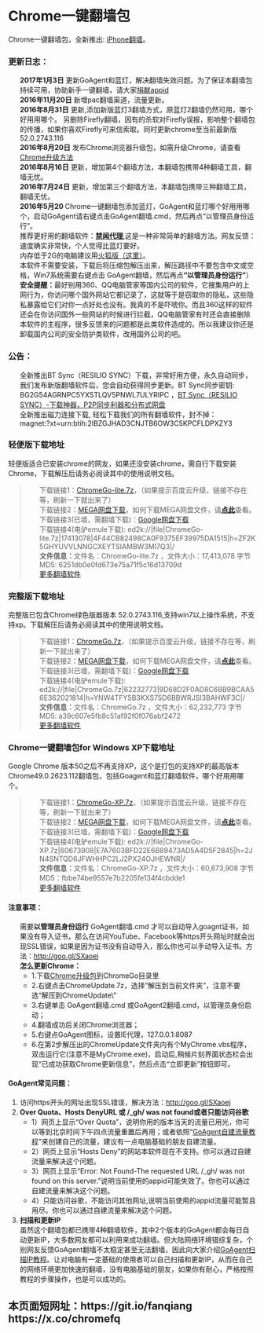 ﻿<div class="markdown-body">
<h1>Chrome一键翻墙包</h1>

Chrome一键翻墙包，全新推出: <a href="https://github.com/bannedbook/fanqiang/wiki/iphone%E7%BF%BB%E5%A2%99">iPhone翻墙</a>。
<h3>更新日志：</h3>
<ul class="task-list">
<li><strong>2017年1月3日</strong> 更新GoAgent和蓝灯，解决翻墙失效问题。为了保证本翻墙包持续可用，协助新手一键翻墙，请大家<a href="https://github.com/kgfw/fg/wiki/DonateAppid">捐献appid<a/></li>
<li><strong>2016年11月20日</strong>  新增pac翻墙渠道，流量更新。</li>
<li><strong>2016年8月31日</strong> 更新,添加新版蓝灯3翻墙方式，原蓝灯2翻墙仍然可用，哪个好用用哪个。 另删除Firefly翻墙，因有的杀软对Firefly误报，影响整个翻墙包的传播，如果你喜欢Firefly可来信索取。同时更新chrome至当前最新版52.0.2743.116</li>
<li><strong>2016年8月20日</strong> 发布Chrome浏览器升级包，如需升级Chrome，请查看<a href="#chromeupdate" target="_blank">Chrome升级方法</a></li>
<li><strong>2016年8月16日</strong> 更新，增加第4个翻墙方法，本翻墙包携带4种翻墙工具，翻墙无忧。</li>
<li><strong>2016年7月24日</strong> 更新，增加第三个翻墙方法，本翻墙包携带三种翻墙工具，翻墙无忧。</li>
<li><strong>2016年5月20 </strong>  Chrome一键翻墙包添加蓝灯，GoAgent和蓝灯哪个好用用哪个，启动GoAgent请右键点击GoAgent翻墙.cmd，然后再点“以管理员身份运行”。 </li>
<li>推荐更好用的翻墙软件：<strong><a href="https://github.com/bannedbook/fanqiang/wiki" target="_blank">禁闻代理</a></strong>,这是一种非常简单的翻墙方法。网友反馈：速度确实非常快，个人觉得比蓝灯要好。</li>

<li>内存低于2G的电脑建议用<a target="_blank"  href="https://github.com/bannedbook/fanqiang/wiki/%E7%81%AB%E7%8B%90firefox%E4%B8%80%E9%94%AE%E7%BF%BB%E5%A2%99%E5%8C%85">火狐版（这里）</a>。</li>

<li>本软件不需要安装，下载后将压缩包解压出来，解压路径中不要包含中文或空格，Win7系统需要右键点击 GoAgent翻墙，然后再点<strong>“以管理员身份运行”</strong>）</li>
<li>
<strong>安全提醒：</strong>最好别用360、QQ电脑管家等国内公司的软件，它搜集用户的上网行为，你访问哪个国外网站它都记录了，这就等于是窃取你的隐私，这些隐私暴露给它们对你一点好处也没有。我真的不是吓唬你。而且360这样的软件还会在你访问国外一些网站的时候进行拦截，QQ电脑管家有时还会直接删除本软件的主程序，很多反馈来的问题都是此类软件造成的。所以我建议你还是卸载国内公司的安全防护类软件，改用国外公司的吧。</li>

</ul>


<h3>公告：</h3>
<ul class="task-list">
<li>全新推出BT Sync（RESILIO SYNC）下载，非常好用方便，永久自动同步，我们发布新版翻墙软件后，您会自动获得同步更新。BT Sync同步密钥: BG2G54AGRNPC5YXSTLQV5PNWL7ULYRIPC  ，<a target="_blank" href="https://github.com/kgfw/fg/tree/master/RESILIO-SYNC">BT Sync（RESILIO SYNC）-下载神器，P2P同步利器和分布式网盘</a></li>
<li>全新推出磁力连接下载, 轻松下载我们的所有翻墙软件，封不掉：<br>magnet:?xt=urn:btih:2IBZGJHAD3CNJTB6OW3C5KPCFLDPXZY3</li>
</ul>

<h3>轻便版下载地址</h3> 轻便版适合已安装chrome的网友，如果还没安装chrome，需自行下载安装Chrome，下载解压后请务必阅读其中的使用说明文档。
<blockquote>
<ul class="task-list">
<li>
 下载链接1：<a href="http://pan.baidu.com/s/1dFzHyCx" target="_blank">ChromeGo-lite.7z</a>，（如果提示百度云升级，链接不存在等，刷新一下就出来了）
</li>
<li>
 下载链接2：<a href="https://mega.nz/#!qg9TXKrJ!PM1MrgxmtXNK8xAqI0wujZPywtnRN2c3JCmU8peQTG4" target="_blank">MEGA网盘下载</a>，如何下载MEGA网盘文件，请<strong><a target="_blank" href="https://raw.githubusercontent.com/kgfw/fg/master/wstp/mega.jpg">点此</a></strong>查看。
</li>
<li>
 下载链接3(已墙，需翻墙下载)：<a href="https://drive.google.com/file/d/0B9KkeZvZHMRvLVhRVEowa1ZvR1E/view?usp=sharing" target="_blank">Google网盘下载</a>
</li>

<li>
 下载链接4(电驴emule下载): ed2k://|file|ChromeGo-lite.7z|17413078|4F44CB82498CA0F9375EF39975DA1515|h=ZF2K5GHYUVVLNNGCXEYTSIAMBW3MI7Q3|/
</li>

<li>
 <b>文件信息：</b>文件名：ChromeGo-lite.7z  ，文件大小：17,413,078 字节 MD5: 6251db0e0fd673e75a71f5c16d13709d
</li>
<li>
 <a href="https://github.com/bannedbook/fanqiang/wiki" target="_blank">更多翻墙软件</a>
</li>
</ul>
</blockquote>


<h3>完整版下载地址</h3>完整版已包含Chrome绿色版器版本 52.0.2743.116,支持win7以上操作系统，不支持xp。下载解压后请务必阅读其中的使用说明文档。
<blockquote>
<ul class="task-list">
<li>
 下载链接1：<a href="http://t.cn/RcPYr4R" target="_blank">ChromeGo.7z</a>，（如果提示百度云升级，链接不存在等，刷新一下就出来了）
</li>
<li>
 下载链接2：<a href="https://mega.nz/#!6pdhRCAA!nIm8mAxKFSMhcIh65UCtyAHeJAUH8-jSTyrAfVMEPeQ" target="_blank">MEGA网盘下载</a>，如何下载MEGA网盘文件，请<strong><a target="_blank" href="https://raw.githubusercontent.com/kgfw/fg/master/wstp/mega.jpg">点此</a></strong>查看。
</li>
<li>
 下载链接3(已墙，需翻墙下载)：<a href="https://drive.google.com/file/d/0B9KkeZvZHMRvQ05mLVdLWnRFR3c/view?usp=sharing" target="_blank">Google网盘下载</a>
</li>
<li>
 下载链接4(电驴emule下载): ed2k://|file|ChromeGo.7z|62232773|9D68D2F0AD8C6BB9BCAA56E362021814|h=YNW4TFY5B3KXS75D6BBWRJSI3BAHWF3C|/
</li>
<li>
 <b>文件信息：</b>文件名：ChromeGo.7z ，文件大小：62,232,773 字节  MD5: a39c607e5fb8c51af92f0f076abf2472
</li>
<li>
 <a href="https://github.com/bannedbook/fanqiang/wiki" target="_blank">更多翻墙软件</a>
</li>
</ul>
</blockquote>
<a name="ChromeGo-XP"></a>
<h3>Chrome一键翻墙包for Windows XP下载地址</h3>Google Chrome 版本50之后不再支持XP，这个是打包的支持XP的最高版本Chrome49.0.2623.112翻墙包，包括Goagent和蓝灯翻墙软件，哪个好用用哪个。
<blockquote>
<ul class="task-list">
<li>
 下载链接1：<a href="http://pan.baidu.com/s/1c030Eq" target="_blank">ChromeGo-XP.7z</a>，（如果提示百度云升级，链接不存在等，刷新一下就出来了）
</li>
<li>
 下载链接2：<a href="https://mega.nz/#!LtFkRQCY!0gpPFeO3RMQV93OmEzCg8O9eV0dr4tYaA4TdK0e82To" target="_blank">MEGA网盘下载</a>，如何下载MEGA网盘文件，请<strong><a target="_blank" href="https://raw.githubusercontent.com/kgfw/fg/master/wstp/mega.jpg">点此</a></strong>查看。
</li>
<li>
 下载链接3(已墙，需翻墙下载)：<a href="https://drive.google.com/file/d/0B9KkeZvZHMRvaU5tTmNuQW5WbGM/view?usp=sharing" target="_blank">Google网盘下载</a>
</li>
<li>
 下载链接4(电驴emule下载): ed2k://|file|ChromeGo-XP.7z|60673908|E7A7603BFD22E6B89473AD5A4D5F2845|h=2JN4SNTQD6JFWHHPC2LJ2PX24OJHEWNR|/
</li>
<li>
 <b>文件信息：</b>文件名：ChromeGo-XP.7z  ，文件大小：60,673,908 字节  MD5：fbbe74be9557e7b2205fe134f4cbdde1
</li>
<li>
 <a href="https://github.com/bannedbook/fanqiang/wiki" target="_blank">更多翻墙软件</a>
</li>
</ul>
</blockquote>

<h4>注意事项：</h4>
<ul class="task-list">
	<li>需要<strong>以管理员身份运行</strong>  GoAgent翻墙.cmd  才可以自动导入goagnt证书，如果没有导入证书，那么在访问YouTube、Facebook等https开头网址时就会出现SSL错误，如果是因为证书没有自动导入，那么你也可以手动导入证书。方法：<a href="http://goo.gl/SXaoej">http://goo.gl/SXaoej</a></li>

<li>
<b><a name="chromeupdate"></a>怎么更新Chrome：</b><br/>
<ul>
<li>1.下载<a href="https://raw.githubusercontent.com/kgfw/fg/master/wstp/ChromeUpdate.7z" target="_blank">Chrome升级包</a>到ChromeGo目录里</li>
<li>2.右键点击ChromeUpdate.7z，选择“解压到当前文件夹”，注意不要选“解压到ChromeUpdate\”</li>
<li>3.右键单击 GoAgent翻墙.cmd 或GoAgent2翻墙.cmd，以管理员身份启动；</li>
<li>4.翻墙成功后关闭Chrome浏览器；</li>
<li>5.右键点GoAgent图标，设置IE代理，127.0.0.1:8087</li>
<li>6.在第2步解压出的ChromeUpdate文件夹内有个MyChrome.vbs程序，双击运行它(注意不是MyChrome.exe)，启动后,稍候片刻界面状态栏会出现“已成功获取Chrome更新信息”，然后点击“立即更新”按钮即可。</li>
</ul>
</li>

</ul>
<h4>GoAgent常见问题：</h4>
<ol class="task-list">
	<li>访问https开头的网址出现SSL错误，解决方法：<a href="http://goo.gl/SXaoej">http://goo.gl/SXaoej</a>
</li>
<li>
<strong>Over Quota、Hosts DenyURL 或 /_gh/ was not found或者只能访问谷歌 </strong>

<ul>
<li>1）网页上显示“Over Quota”，说明你用的版本当天的流量已用光，你可以等到北京时间下午四点流量重置后再用；或者依照“<a href="https://github.com/bannedbook/fanqiang/wiki/GoAgent-v3.2.3---%E8%87%AA%E5%BB%BA%E7%BF%BB%E5%A2%99%E6%9C%8D%E5%8A%A1%E5%99%A8">GoAgent自建流量教程</a>”来创建自己的流量，建议有一点电脑基础的朋友自建流量。</li>
<li>2）网页上显示“Hosts Deny”的网站本软件现在不支持。你可以通过自建流量来解决这个问题。
</li>
<li>3）网页上显示“Error: Not Found-The requested URL /_gh/ was not found on this server.”说明当前使用的appid可能失效了。你也可以通过自建流量来解决这个问题。
</li>
<li>4）只能访问谷歌，不能访问其他网址,说明当前使用的appid流量可能暂且用尽。你也可以通过自建流量来解决这个问题。
</li>

</ul>
</li>

<li>
<B>扫描和更新IP</B><BR>
虽然这个翻墙包都已携带4种翻墙软件，其中2个版本的GoAgent都会每日自动更新IP，大多数网友都可以利用来成功翻墙。但大陆网络环境错综复杂，个别网友反馈GoAgent翻墙不太稳定甚至无法翻墙，因此向大家介绍<a href="https://github.com/bannedbook/fanqiang/wiki/GoAgent%E6%89%AB%E6%8F%8Fip%E6%95%99%E7%A8%8B" target="_blank">GoAgent扫描IP教程</a>。让对电脑有一定基础的使用者可以自己扫描和更新IP，从而在自己的网络环境更加快速的翻墙，没有电脑基础的朋友，如果你有耐心，严格按照教程的步骤操作，也是可以成功的。
</li>
</ol>
<h2>本页面短网址：https://git.io/fanqiang    https://x.co/chromefq</h2>
</div>